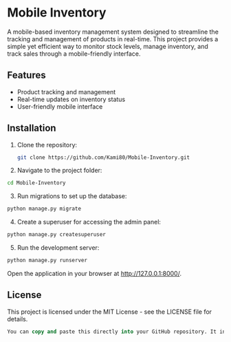 # Mobile Inventory

A mobile-based inventory management system designed to streamline the tracking and management of products in real-time. This project provides a simple yet efficient way to monitor stock levels, manage inventory, and track sales through a mobile-friendly interface.

## Features
- Product tracking and management
- Real-time updates on inventory status
- User-friendly mobile interface

## Installation

1. Clone the repository:
   ```bash
   git clone https://github.com/Kami80/Mobile-Inventory.git
   ```
   
2. Navigate to the project folder:

```bash
cd Mobile-Inventory
```
3. Run migrations to set up the database:

```bash
python manage.py migrate
```
4. Create a superuser for accessing the admin panel:

```bash
python manage.py createsuperuser
```
5. Run the development server:

```bash
python manage.py runserver
```
Open the application in your browser at http://127.0.0.1:8000/.

## License
This project is licensed under the MIT License - see the LICENSE file for details.

```sql
You can copy and paste this directly into your GitHub repository. It includes instructions for migrations, creating a superuser, and running the server.
```

